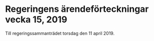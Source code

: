 # Regeringens ärendeförteckningar vecka 15, 2019

Till regeringssammanträdet torsdag den 11 april 2019\.
